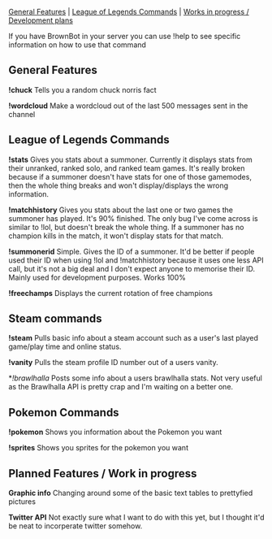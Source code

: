 [General Features](https://github.com/wethegreenpeople/BrownBot#general-features) | 
[League of Legends Commands](https://github.com/wethegreenpeople/BrownBot#league-of-legends-commands) | 
[Works in progress / Development plans](https://github.com/wethegreenpeople/BrownBot#planned-features--work-in-progress)

If you have BrownBot in your server you can use !help <commandname> to see specific information on how to use that command

General Features
--------
**!chuck**
Tells you a random chuck norris fact

**!wordcloud**
Make a wordcloud out of the last 500 messages sent in the channel

League of Legends Commands
------------
**!stats**
Gives you stats about a summoner. Currently it displays stats from their unranked, ranked solo, and ranked team games. It's really broken because if a summoner doesn't have stats for one of those gamemodes, then the whole thing breaks and won't display/displays the wrong information.

**!matchhistory**
Gives you stats about the last one or two games the summoner has played. It's 90% finished. The only bug I've come across is similar to !lol, but doesn't break the whole thing. If a summoner has no champion kills in the match, it won't display stats for that match.

**!summonerid**
Simple. Gives the ID of a summoner. It'd be better if people used their ID when using !lol and !matchhistory because it uses one less API call, but it's not a big deal and I don't expect anyone to memorise their ID. Mainly used for development purposes. Works 100%

**!freechamps**
Displays the current rotation of free champions

Steam commands
------------
**!steam** 
Pulls basic info about a steam account such as a user's last played game/play time and online status.

**!vanity**
Pulls the steam profile ID number out of a users vanity.

**!brawlhalla*
Posts some info about a users brawlhalla stats. Not very useful as the Brawlhalla API is pretty crap and I'm waiting on a better one.

Pokemon Commands
-----------
**!pokemon**
Shows you information about the Pokemon you want

**!sprites**
Shows you sprites for the pokemon you want


Planned Features / Work in progress
---------
**Graphic info**
Changing around some of the basic text tables to prettyfied pictures

**Twitter API**
Not exactly sure what I want to do with this yet, but I thought it'd be neat to incorperate twitter somehow.
